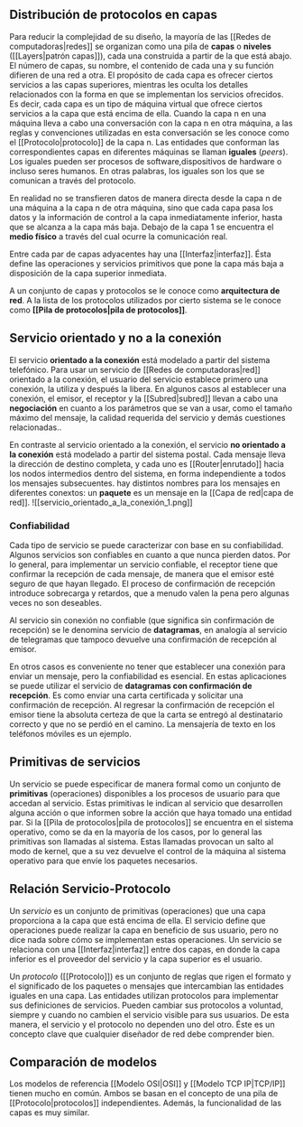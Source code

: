 ## Distribución de protocolos en capas
Para reducir la complejidad de su diseño, la mayoría de las [[Redes de computadoras|redes]] se organizan como una pila de **capas** o **niveles** ([[Layers|patrón capas]]), cada una construida a partir de la que está abajo. El número de capas, su nombre, el contenido de cada una y su función difieren de una red a otra. El propósito de cada capa es ofrecer ciertos servicios a las capas superiores, mientras les oculta los detalles relacionados con la forma en que se implementan los servicios ofrecidos. Es decir, cada capa es un tipo de máquina virtual que ofrece ciertos servicios a la capa que está encima de ella.
Cuando la capa n en una máquina lleva a cabo una conversación con la capa n en otra máquina, a las reglas y convenciones utilizadas en esta conversación se les conoce como el [[Protocolo|protocolo]] de la capa n. Las entidades que conforman las correspondientes capas en diferentes máquinas se llaman **iguales** (*peers*). Los iguales pueden ser procesos de software,dispositivos de hardware o incluso seres humanos. En otras palabras, los iguales son los que se comunican a través del protocolo.

En realidad no se transfieren datos de manera directa desde la capa n de una máquina a la capa n de otra máquina, sino que cada capa pasa los datos y la información de control a la capa inmediatamente inferior, hasta que se alcanza a la capa más baja. Debajo de la capa 1 se encuentra el **medio físico** a través del cual ocurre la comunicación real.

Entre cada par de capas adyacentes hay una [[Interfaz|interfaz]]. Ésta define las operaciones y servicios primitivos que pone la capa más baja a disposición de la capa superior inmediata.

A un conjunto de capas y protocolos se le conoce como **arquitectura de red**. A la lista de los protocolos utilizados por cierto sistema se le conoce como **[[Pila de protocolos|pila de protocolos]]**.

## Servicio orientado y no a la conexión
El servicio **orientado a la conexión** está modelado a partir del sistema telefónico. Para usar un servicio de [[Redes de computadoras|red]] orientado a la conexión, el usuario del servicio establece primero una conexión, la utiliza y después la libera.
En algunos casos al establecer una conexión, el emisor, el receptor y la [[Subred|subred]] llevan a cabo una **negociación** en cuanto a los parámetros que se van a usar, como el tamaño máximo del mensaje, la calidad requerida del servicio y demás cuestiones relacionadas..

En contraste al servicio orientado a la conexión, el servicio **no orientado a la conexión** está modelado a partir del sistema postal. Cada mensaje lleva la dirección de destino completa, y cada uno es [[Router|enrutado]] hacia los nodos intermedios dentro del sistema, en forma independiente a todos los mensajes subsecuentes. hay distintos nombres para los mensajes en diferentes conextos: un **paquete** es un mensaje en la [[Capa de red|capa de red]].
![[servicio_orientado_a_la_conexión_1.png]]

### Confiabilidad
Cada tipo de servicio se puede caracterizar con base en su confiabilidad. Algunos servicios son confiables en cuanto a que nunca pierden datos. Por lo general, para implementar un servicio confiable, el receptor tiene que confirmar la recepción de cada mensaje, de manera que el emisor esté seguro de que hayan llegado. El proceso de confirmación de recepción introduce sobrecarga y retardos, que a menudo valen la pena pero algunas veces no son deseables.

Al servicio sin conexión no confiable (que significa sin confirmación de recepción) se le denomina servicio de **datagramas**, en analogía al servicio de telegramas que tampoco devuelve una confirmación de recepción al emisor.

En otros casos es conveniente no tener que establecer una conexión para enviar un mensaje, pero la confiabilidad es esencial. En estas aplicaciones se puede utilizar el servicio de **datagramas con confirmación de recepción**. Es como enviar una carta certificada y solicitar una confirmación de recepción. Al regresar la confirmación de recepción el emisor tiene la absoluta certeza de que la carta se entregó al destinatario correcto y que no se perdió en el camino. La mensajería de texto en los teléfonos móviles es un ejemplo.

## Primitivas de servicios
Un servicio se puede especificar de manera formal como un conjunto de **primitivas** (operaciones) disponibles a los procesos de usuario para que accedan al servicio. Estas primitivas le indican al servicio que desarrollen alguna acción o que informen sobre la acción que haya tomado una entidad par. Si la [[Pila de protocolos|pila de protocolos]] se encuentra en el sistema operativo, como se da en la mayoría de los casos, por lo general las primitivas son llamadas al sistema. Estas llamadas provocan un salto al modo de kernel, que a su vez devuelve el control de la máquina al sistema operativo para que envíe los paquetes necesarios.

## Relación Servicio-Protocolo
Un *servicio* es un conjunto de primitivas (operaciones) que una capa proporciona a la capa que está encima de ella. El servicio define que operaciones puede realizar la capa en beneficio de sus usuario, pero no dice nada sobre cómo se implementan estas operaciones. Un servicio se relaciona con una [[Interfaz|interfaz]] entre dos capas, en donde la capa inferior es el proveedor del servicio y la capa superior es el usuario.

Un *protocolo* ([[Protocolo]]) es un conjunto de reglas que rigen el formato y el significado de los paquetes o mensajes que intercambian las entidades iguales en una capa. Las entidades utilizan protocolos para implementar sus definiciones de servicios. Pueden cambiar sus protocolos a voluntad, siempre y cuando no cambien el servicio visible para sus usuarios. De esta manera, el servicio y el protocolo no dependen uno del otro. Éste es un concepto clave que cualquier diseñador de red debe comprender bien.

## Comparación de modelos
Los modelos de referencia [[Modelo OSI|OSI]] y [[Modelo TCP IP|TCP/IP]] tienen mucho en común. Ambos se basan en el concepto de una pila de [[Protocolo|protocolos]] independientes. Además, la funcionalidad de las capas es muy similar.
